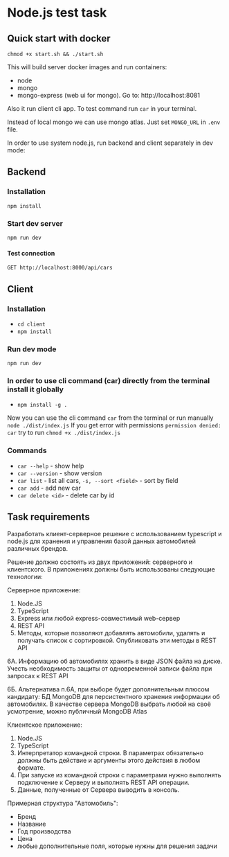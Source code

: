 # Node.js test task

## Quick start with docker

```
chmod +x start.sh && ./start.sh
```

This will build server docker images and run containers:

- node
- mongo
- mongo-express (web ui for mongo). Go to: http://localhost:8081

Also it run client cli app. To test command run `car` in your terminal.

Instead of local mongo we can use mongo atlas. Just set `MONGO_URL` in `.env` file.

In order to use system node.js, run backend and client separately in dev mode:

## Backend

### Installation

`npm install`

### Start dev server

`npm run dev`

#### Test connection

`GET http://localhost:8000/api/cars`

## Client

### Installation

- `cd client`
- `npm install`

### Run dev mode

`npm run dev`

### In order to use cli command (car) directly from the terminal install it globally

- `npm install -g .`

Now you can use the cli command `car` from the terminal or run manually `node ./dist/index.js`
If you get error with permissions `permission denied: car` try to run `chmod +x ./dist/index.js`

### Commands

- `car --help` - show help
- `car --version` - show version
- `car list` - list all cars, `-s, --sort <field>` - sort by field
- `car add` - add new car
- `car delete <id>` - delete car by id

## Task requirements

Разработать клиент-серверное решение с использованием typescript и node.js для хранения и управления базой данных
автомобилей различных брендов.

Решение должно состоять из двух приложений: серверного и клиентского. В приложениях должны быть использованы следующие
технологии:

Серверное приложение:

1. Node.JS
2. TypeScript
3. Express или любой express-совместимый web-сервер
4. REST API
5. Методы, которые позволяют добавлять автомобили, удалять и получать список с сортировкой. Опубликовать эти методы в
   REST API

6А. Информацию об автомобилях хранить в виде JSON файла на диске. Учесть необходимость защиты от одновременной записи
файла при запросах к REST API

6Б. Альтернатива п.6А, при выборе будет дополнительным плюсом кандидату: БД MongoDB для персистентного хранения
информации об автомобилях. В качестве сервера MongoDB выбрать любой на своё усмотрение, можно публичный MongoDB Atlas

Клиентское приложение:

1. Node.JS
2. TypeScript
3. Интерпретатор командной строки. В параметрах обязательно должны быть действие и аргументы этого действия в любом
   формате.
4. При запуске из командной строки с параметрами нужно выполнять подключение к Серверу и выполнять REST API операции.
5. Данные, полученные от Сервера выводить в консоль.

Примерная структура "Автомобиль":

- Бренд
- Название
- Год производства
- Цена
- любые дополнительные поля, которые нужны для решения задачи
